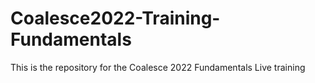 # Coalesce2022-Training-Fundamentals
This is the repository for the Coalesce 2022 Fundamentals Live training
